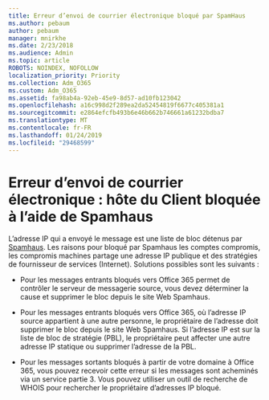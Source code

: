 ```yaml
---
title: Erreur d’envoi de courrier électronique bloqué par SpamHaus
ms.author: pebaum
author: pebaum
manager: mnirkhe
ms.date: 2/23/2018
ms.audience: Admin
ms.topic: article
ROBOTS: NOINDEX, NOFOLLOW
localization_priority: Priority
ms.collection: Adm_O365
ms.custom: Adm_O365
ms.assetid: fa98ab4a-92eb-45e9-8d57-ad10fb123042
ms.openlocfilehash: a16c998d2f289ea2da52454819f6677c405381a1
ms.sourcegitcommit: e2864efcfb493b6e46b662b746661a61232bdba7
ms.translationtype: MT
ms.contentlocale: fr-FR
ms.lasthandoff: 01/24/2019
ms.locfileid: "29468599"
---
```

# <a name="error-sending-email-client-host-blocked-using-spamhaus"></a>Erreur d’envoi de courrier électronique : hôte du Client bloquée à l’aide de Spamhaus

L’adresse IP qui a envoyé le message est une liste de bloc détenus par [Spamhaus](https://go.microsoft.com/fwlink/p/?linkid=123245). Les raisons pour bloqué par Spamhaus les comptes compromis, les compromis machines partage une adresse IP publique et des stratégies de fournisseur de services (Internet). Solutions possibles sont les suivants :
  
- Pour les messages entrants bloqués vers Office 365 permet de contrôler le serveur de messagerie source, vous devez déterminer la cause et supprimer le bloc depuis le site Web Spamhaus.
    
- Pour les messages entrants bloqués vers Office 365, où l’adresse IP source appartient à une autre personne, le propriétaire de l’adresse doit supprimer le bloc depuis le site Web Spamhaus. Si l’adresse IP est sur la liste de bloc de stratégie (PBL), le propriétaire peut affecter une autre adresse IP statique ou supprimer l’adresse de la PBL.
    
- Pour les messages sortants bloqués à partir de votre domaine à Office 365, vous pouvez recevoir cette erreur si les messages sont acheminés via un service partie 3. Vous pouvez utiliser un outil de recherche de WHOIS pour rechercher le propriétaire d’adresses IP bloqué.
    

